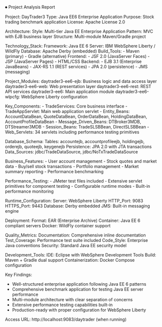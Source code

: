 ⏺ Project Analysis Report

  Project: DayTrader3
  Type: Java EE6 Enterprise Application
  Purpose: Stock trading benchmark application
  License: Apache License 2.0

  Architecture:
    Style: Multi-tier Java EE Enterprise Application
    Pattern: MVC with EJB business layer
    Structure: Multi-module Maven/Gradle project

  Technology_Stack:
    Framework: Java EE 6
    Server: IBM WebSphere Liberty / WildFly
    Database: Apache Derby (embedded)
    Build_Tools:
      - Maven (primary)
      - Gradle (alternative)
    Frontend:
      - JSF 2.0 (JavaServer Faces)
      - JSP (JavaServer Pages)
      - HTML/CSS
    Backend:
      - EJB 3.1 (Enterprise JavaBeans)
      - JAX-RS 1.1 (REST services)
      - JPA 2.0 (persistence)
      - JMS (messaging)

  Project_Modules:
    daytrader3-ee6-ejb: Business logic and data access layer
    daytrader3-ee6-web: Web presentation layer
    daytrader3-ee6-rest: REST API services
    daytrader3-ee6: Main application module
    daytrader3-ee6-wlpcfg: WebSphere Liberty configuration

  Key_Components:
    - TradeServices: Core business interface
    - TradeAppServlet: Main web application servlet
    - Entity_Beans: AccountDataBean, QuoteDataBean,
  OrderDataBean, HoldingDataBean, AccountProfileDataBean
    - Message_Driven_Beans: DTBroker3MDB, DTStreamer3MDB
    - Session_Beans: TradeSLSBBean, DirectSLSBBean
    - Web_Servlets: 34 servlets including performance testing
  primitives

  Database_Schema:
    Tables: accountejb, accountprofileejb, holdingejb, orderejb,
   quoteejb, keygenejb
    Persistence: JPA 2.0 with JTA transactions
    Data_Sources: jdbc/TradeDataSource, jdbc/NoTxTradeDataSource

  Business_Features:
    - User account management
    - Stock quotes and market data
    - Buy/sell stock transactions
    - Portfolio management
    - Market summary reporting
    - Performance benchmarking

  Performance_Testing:
    - JMeter test files included
    - Extensive servlet primitives for component testing
    - Configurable runtime modes
    - Built-in performance monitoring

  Runtime_Configuration:
    Server: WebSphere Liberty
    HTTP_Port: 9083
    HTTPS_Port: 9443
    Database: Derby embedded
    JMS: Built-in messaging engine

  Deployment:
    Format: EAR (Enterprise Archive)
    Container: Java EE 6 compliant servers
    Docker: WildFly container support

  Quality_Metrics:
    Documentation: Comprehensive inline documentation
    Test_Coverage: Performance test suite included
    Code_Style: Enterprise Java conventions
    Security: Standard Java EE security model

  Development_Tools:
    IDE: Eclipse with WebSphere Development Tools
    Build: Maven + Gradle dual support
    Containerization: Docker Compose configuration

  Key Findings:
  - Well-structured enterprise application following Java EE 6
  patterns
  - Comprehensive benchmark application for testing Java EE
  server performance
  - Multi-module architecture with clear separation of concerns
  - Extensive performance testing capabilities built-in
  - Production-ready with proper configuration for WebSphere
  Liberty

  Access URL: http://localhost:9083/daytrader (when running)
